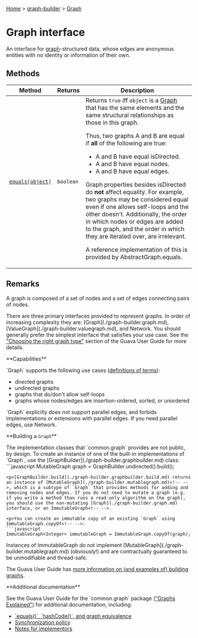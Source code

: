 [Home](./index) &gt; [graph-builder](./graph-builder.md) &gt; [Graph](./graph-builder.graph.md)

# Graph interface

An interface for <a href="https://en.wikipedia.org/wiki/Graph_(discrete_mathematics)">graph</a>-structured data, whose edges are anonymous entities with no identity or information of their own.

## Methods

|  Method | Returns | Description |
|  --- | --- | --- |
|  [`equals(object)`](./graph-builder.graph.equals.md) | `boolean` | Returns `true` iff `object` is a [Graph](./graph-builder.graph.md) that has the same elements and the same structural relationships as those in this graph.<p/><p>Thus, two graphs A and B are equal if <b>all</b> of the following are true:<p/><ul> <li>A and B have equal isDirected<!-- -->. <li>A and B have equal nodes<!-- -->. <li>A and B have equal edges<!-- -->. </ul><p/><p>Graph properties besides isDirected do <b>not</b> affect equality. For example, two graphs may be considered equal even if one allows self-loops and the other doesn't. Additionally, the order in which nodes or edges are added to the graph, and the order in which they are iterated over, are irrelevant.<p/><p>A reference implementation of this is provided by AbstractGraph.equals<!-- -->. |

## Remarks

<p>A graph is composed of a set of nodes and a set of edges connecting pairs of nodes.

<p>There are three primary interfaces provided to represent graphs. In order of increasing complexity they are: [Graph](./graph-builder.graph.md)<!-- -->, [ValueGraph](./graph-builder.valuegraph.md)<!-- -->, and Network<!-- -->. You should generally prefer the simplest interface that satisfies your use case. See the <a href="https://github.com/google/guava/wiki/GraphsExplained#choosing-the-right-graph-type"> "Choosing the right graph type"</a> section of the Guava User Guide for more details.

\*\*Capabilities\*\*

<p>`Graph` supports the following use cases (<a href="https://github.com/google/guava/wiki/GraphsExplained#definitions">definitions of terms</a>):

<ul> <li>directed graphs <li>undirected graphs <li>graphs that do/don't allow self-loops <li>graphs whose nodes/edges are insertion-ordered, sorted, or unordered </ul>

<p>`Graph` explicitly does not support parallel edges, and forbids implementations or extensions with parallel edges. If you need parallel edges, use Network<!-- -->.

\*\*Building a `Graph`<!-- -->\*\*

<p>The implementation classes that `common.graph` provides are not public, by design. To create an instance of one of the built-in implementations of `Graph`<!-- -->, use the [GraphBuilder](./graph-builder.graphbuilder.md) class:
```javascript
MutableGraph<Integer> graph = GraphBuilder.undirected().build();

```
<p>[GraphBuilder.build](./graph-builder.graphbuilder.build.md) returns an instance of [MutableGraph](./graph-builder.mutablegraph.md)<!-- -->, which is a subtype of `Graph` that provides methods for adding and removing nodes and edges. If you do not need to mutate a graph (e.g. if you write a method than runs a read-only algorithm on the graph), you should use the non-mutating [Graph](./graph-builder.graph.md) interface, or an ImmutableGraph<!-- -->.

<p>You can create an immutable copy of an existing `Graph` using ImmutableGraph.copyOf<!-- -->:
```javascript
ImmutableGraph<Integer> immutableGraph = ImmutableGraph.copyOf(graph);

```
<p>Instances of ImmutableGraph do not implement [MutableGraph](./graph-builder.mutablegraph.md) (obviously!) and are contractually guaranteed to be unmodifiable and thread-safe.

<p>The Guava User Guide has <a href="https://github.com/google/guava/wiki/GraphsExplained#building-graph-instances">more information on (and examples of) building graphs</a>.

\*\*Additional documentation\*\*

<p>See the Guava User Guide for the `common.graph` package (<a href="https://github.com/google/guava/wiki/GraphsExplained">"Graphs Explained"</a>) for additional documentation, including:

<ul> <li><a href="https://github.com/google/guava/wiki/GraphsExplained#equals-hashcode-and-graph-equivalence"> `equals()`<!-- -->, `hashCode()`<!-- -->, and graph equivalence</a> <li><a href="https://github.com/google/guava/wiki/GraphsExplained#synchronization"> Synchronization policy</a> <li><a href="https://github.com/google/guava/wiki/GraphsExplained#notes-for-implementors">Notes for implementors</a> </ul>
